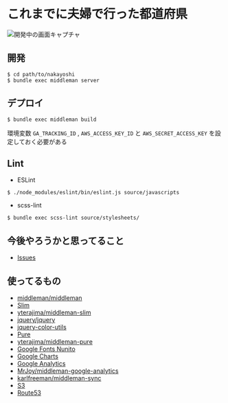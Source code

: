 これまでに夫婦で行った都道府県
==============================

![開発中の画面キャプチャ](https://dl.dropboxusercontent.com/u/343/travel-memo.png)

開発
----

```
$ cd path/to/nakayoshi
$ bundle exec middleman server
```


デプロイ
--------

```
$ bundle exec middleman build
```

環境変数 `GA_TRACKING_ID` , `AWS_ACCESS_KEY_ID` と `AWS_SECRET_ACCESS_KEY` を設定しておく必要がある


Lint
----

* ESLint

```
$ ./node_modules/eslint/bin/eslint.js source/javascripts
```

* scss-lint

```
$ bundle exec scss-lint source/stylesheets/
```



今後やろうかと思ってること
--------------------------

* [Issues](https://github.com/kyokutyo/nakayoshi/issues)


使ってるもの
------------

* [middleman/middleman](https://github.com/middleman/middleman)
* [Slim](http://slim-lang.com/)
* [yterajima/middleman-slim](https://github.com/yterajima/middleman-slim)
* [jquery/jquery](https://github.com/jquery/jquery)
* [jquery-color-utils](https://code.google.com/p/jquery-color-utils/)
* [Pure](http://purecss.io/)
* [yterajima/middleman-pure](https://github.com/yterajima/middleman-pure)
* [Google Fonts Nunito](http://www.google.com/fonts/specimen/Nunito)
* [Google Charts](https://developers.google.com/chart/?hl=ja)
* [Google Analytics](http://www.google.co.jp/intl/ja/analytics/)
* [MrJoy/middleman-google-analytics](https://github.com/MrJoy/middleman-google-analytics)
* [karlfreeman/middleman-sync](https://github.com/karlfreeman/middleman-sync)
* [S3](http://aws.amazon.com/jp/s3/)
* [Route53](http://aws.amazon.com/jp/route53/)
